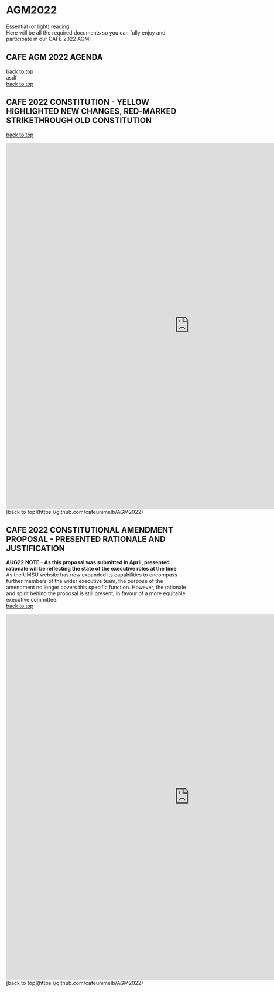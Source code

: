 # AGM2022
Essential (or light) reading <br>
Here will be all the required documents so you can fully enjoy and participate in our CAFE 2022 AGM! 
<br>

## CAFE AGM 2022 AGENDA 
[back to top](https://github.com/cafeunimelb/AGM2022)
<br>asdf<br>
[back to top](https://github.com/cafeunimelb/AGM2022)
<br>

## CAFE 2022 CONSTITUTION - YELLOW HIGHLIGHTED NEW CHANGES, RED-MARKED STRIKETHROUGH OLD CONSTITUTION
[back to top](https://github.com/cafeunimelb/AGM2022) 
<iframe src="https://docs.google.com/document/d/e/2PACX-1vS3A8G8h2j7Ymr_uYOPg4l7tnueu5TWp0jz33wVIkT05_XNxOZUwsXqjKdmUvj5BA/pub?embedded=true" style="border:0px #ffffff none;" name="constitution" scrolling="yes" frameborder="1" marginheight="0px" marginwidth="0px" height="1000px" width="1000px" allowfullscreen></iframe>
[back to top](https://github.com/cafeunimelb/AGM2022)
<br>

## CAFE 2022 CONSTITUTIONAL AMENDMENT PROPOSAL - PRESENTED RATIONALE AND JUSTIFICATION 
**AUG22 NOTE - As this proposal was submitted in April, presented rationale will be reflecting the state of the executive roles at the time**<br> 
As the UMSU website has now expanded its capabilities to encompass further members of the wider executive team, the purpose of the amendment no longer covers this specific function. However, the rationale and spirit behind the proposal is still present, in favour of a more equitable executive committee.<br>
[back to top](https://github.com/cafeunimelb/AGM2022) 
<iframe src="https://docs.google.com/document/d/e/2PACX-1vSc1qC2UM9VHWMxZ01mEeosm4tYobdrRjX3BtMUAIvux76JBOqXM9Pg3jaZ0FWacA/pub?embedded=true" style="border:0px #ffffff none;" name="proposal" scrolling="yes" frameborder="1" marginheight="0px" marginwidth="0px" height="1000px" width="1000px" allowfullscreen></iframe>
[back to top](https://github.com/cafeunimelb/AGM2022)
<br>
